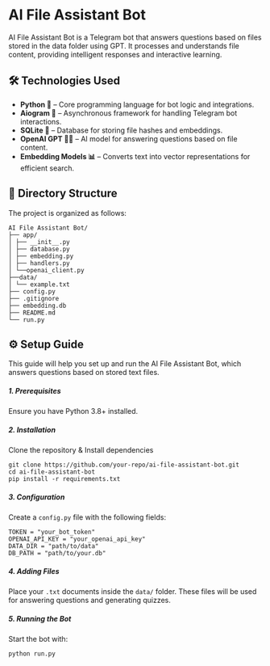 # AI File Assistant Bot

AI File Assistant Bot is a Telegram bot that answers questions based on files stored in the data folder using GPT. It processes and understands file content, providing intelligent responses and interactive learning.

## 🛠️ Technologies Used 
- **Python 🐍** – Core programming language for bot logic and integrations.
- **Aiogram 🤖** – Asynchronous framework for handling Telegram bot interactions.
- **SQLite 💾** – Database for storing file hashes and embeddings.
- **OpenAI GPT 🤖💬** – AI model for answering questions based on file content.
- **Embedding Models 📊** – Converts text into vector representations for efficient search.

## 📂 Directory Structure
The project is organized as follows:
```
AI File Assistant Bot/
├── app/
│ ├── __init__.py
│ ├── database.py
│ ├── embedding.py
│ ├── handlers.py
│ └──openai_client.py
├──data/
│ └── example.txt
├── config.py
├── .gitignore
├── embedding.db
├── README.md 
└── run.py
```
## ⚙️ Setup Guide

This guide will help you set up and run the AI File Assistant Bot, which answers questions based on stored text files.

##### 1. Prerequisites
Ensure you have Python 3.8+ installed.
##### 2. Installation
Clone the repository & Install dependencies
```
git clone https://github.com/your-repo/ai-file-assistant-bot.git
cd ai-file-assistant-bot
pip install -r requirements.txt
```
##### 3. Configuration
Create a `config.py` file with the following fields:

```
TOKEN = "your_bot_token"
OPENAI_API_KEY = "your_openai_api_key"
DATA_DIR = "path/to/data"  
DB_PATH = "path/to/your.db"  
```
##### 4. Adding Files
Place your `.txt` documents inside the `data/` folder. These files will be used for answering questions and generating quizzes.

##### 5. Running the Bot
Start the bot with:
```
python run.py
```


